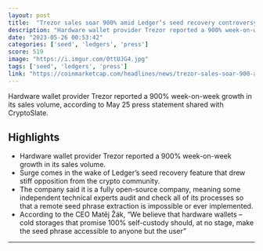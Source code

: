 ```yaml
---
layout: post
title:  "Trezor sales soar 900% amid Ledger’s seed recovery controversy | Headlines | News | CoinMarketCap"
description: "Hardware wallet provider Trezor reported a 900% week-on-week growth in its sales volume, according to May 25 press statement shared with CryptoSlate."
date: "2023-05-26 00:53:42"
categories: ['seed', 'ledgers', 'press']
score: 519
image: "https://i.imgur.com/0ttUJG4.jpg"
tags: ['seed', 'ledgers', 'press']
link: "https://coinmarketcap.com/headlines/news/trezor-sales-soar-900-amid-ledgers-seed-recovery-controversy/"
---
```


Hardware wallet provider Trezor reported a 900% week-on-week growth in its sales volume, according to May 25 press statement shared with CryptoSlate.

## Highlights

- Hardware wallet provider Trezor reported a 900% week-on-week growth in its sales volume.
- Surge comes in the wake of Ledger’s seed recovery feature that drew stiff opposition from the crypto community.
- The company said it is a fully open-source company, meaning some independent technical experts audit and check all of its processes so that a remote seed phrase extraction is impossible or ever implemented.
- According to the CEO Matěj Žák, “We believe that hardware wallets – cold storages that promise 100% self-custody should, at no stage, make the seed phrase accessible to anyone but the user”

---
